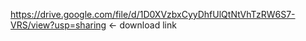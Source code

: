 https://drive.google.com/file/d/1D0XVzbxCyyDhfUlQtNtVhTzRW6S7-VRS/view?usp=sharing <- download link
